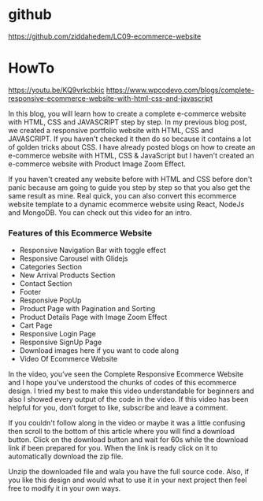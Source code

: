 # github
https://github.com/ziddahedem/LC09-ecommerce-website

# HowTo
https://youtu.be/KQ9vrkcbkic
https://www.wpcodevo.com/blogs/complete-responsive-ecommerce-website-with-html-css-and-javascript


In this blog, you will learn how to create a complete e-commerce website with HTML, CSS and JAVASCRIPT step by step. In my previous blog post, we created a responsive portfolio website with HTML, CSS and JAVASCRIPT. If you haven't checked it then do so because it contains a lot of golden tricks about CSS. I have already posted blogs on how to create an e-commerce website with HTML, CSS & JavaScript but I haven't created an e-commerce website with Product Image Zoom Effect.

If you haven't created any website before with HTML and CSS before don't panic because am going to guide you step by step so that you also get the same result as mine. Real quick, you can also convert this ecommerce website template to a dynamic ecommerce website using React, NodeJs and MongoDB. You can check out this video for an intro.

### Features of this Ecommerce Website

- Responsive Navigation Bar with toggle effect
- Responsive Carousel with Glidejs
- Categories Section
- New Arrival Products Section
- Contact Section
- Footer
- Responsive PopUp
- Product Page with Pagination and Sorting
- Product Details Page with Image Zoom Effect
- Cart Page
- Responsive Login Page
- Responsive SignUp Page
- Download images here if you want to code along
- Video Of Ecommerce Website

In the video, you’ve seen the Complete Responsive Ecommerce Website and I hope you’ve understood the chunks of codes of this ecommerce design. I tried my best to make this video understandable for beginners and also I showed every output of the code in the video. If this video has been helpful for you, don’t forget to like, subscribe and leave a comment.

If you couldn't follow along in the video or maybe it was a little confusing then scroll to the bottom of this article where you will find a download button. Click on the download button and wait for 60s while the download link if been prepared for you. When the link is ready click on it to automatically download the zip file.

Unzip the downloaded file and wala you have the full source code. Also, if you like this design and would what to use it in your next project then feel free to modify it in your own ways.
